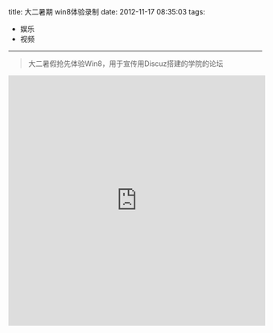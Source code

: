 title: 大二暑期 win8体验录制
date: 2012-11-17 08:35:03
tags:
- 娱乐
- 视频

---

> 大二暑假抢先体验Win8，用于宣传用Discuz搭建的学院的论坛

<!--more-->
<iframe height=498 width=510 src="http://player.youku.com/embed/XNDQ0NjU0MDY0" frameborder=0 allowfullscreen></iframe>
